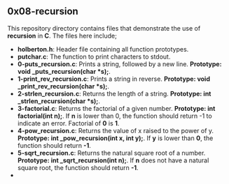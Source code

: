 ## 0x08-recursion
This repository directory contains files that demonstrate the use of __recursion__ in __C__. The files here include;
- __holberton.h__: Header file containing all function prototypes.
- __putchar.c__: The function to print characters to stdout.
- __0-puts_recursion.c__: Prints a string, followed by a new line. __Prototype: void _puts_recursion(char *s);__.
- __1-print_rev_recursion.c__: Prints a string in reverse. __Prototype: void _print_rev_recursion(char *s);__.
- __2-strlen_recursion.c__: Returns the length of a string. __Prototype: int _strlen_recursion(char *s);__.
- __3-factorial.c__: Returns the factorial of a given number. __Prototype: int factorial(int n);__. If __n__ is lower than 0, the function should return -1 to indicate an error. Factorial of __0__ is __1__.
- __4-pow_recursion.c__: Returns the value of x raised to the power of y. __Prototype: int _pow_recursion(int x, int y);__. If __y__ is lower than __0__, the function should return __-1__.
- __5-sqrt_recursion.c__: Returns the natural square root of a number.
__Prototype: int _sqrt_recursion(int n);__. If __n__ does not have a natural square root, the function should return __-1__.
-